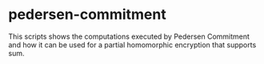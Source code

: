 # pedersen-commitment

This scripts shows the computations executed by Pedersen Commitment and how it can be used for a partial homomorphic encryption that supports sum.
